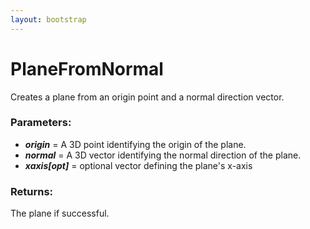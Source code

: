 ```yaml
---
layout: bootstrap
---
```


# PlaneFromNormal

Creates a plane from an origin point and a normal direction vector.
        

### Parameters:

- ***origin*** = A 3D point identifying the origin of the plane.
- ***normal*** = A 3D vector identifying the normal direction of the plane.
- ***xaxis[opt]*** = optional vector defining the plane's x-axis
        

### Returns:


The plane if successful.
        

